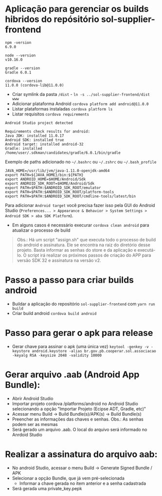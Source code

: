 # Aplicação para gerenciar os builds hibridos do repósitório sol-supplier-frontend

```
npm -version
6.9.0

node --version
v10.16.0

gradle --version
Gradle 6.0.1

cordova --version
11.0.0 (cordova-lib@11.0.0)

```

- Criar symlink da pasta `/dist` - `ln -s ../sol-supplier-frontend/dist www`
- Adicionar plataforma Android `cordova platform add android@11.0.0`
- Listar plataformas instaladas `cordova platform ls`
- Listar requisitos `cordova requirements`

```
Android Studio project detected

Requirements check results for android:
Java JDK: installed 11.0.17
Android SDK: installed true
Android target: installed android-32
Gradle: installed /home/user/.sdkman/candidates/gradle/6.0.1/bin/gradle
```

Exemplo de paths adicionado no `~/.bashrc` ou `~/.zshrc` ou ``~/.bash_profile``

```
JAVA_HOME=/usr/lib/jvm/java-1.11.0-openjdk-amd64
export PATH=${JAVA_HOME}/bin:${PATH}
export ANDROID_HOME=$HOME/Android/Sdk
export ANDROID_SDK_ROOT=$HOME/Android/Sdk
export PATH=$PATH:$ANDROID_SDK_ROOT/emulator
export PATH=$PATH:$ANDROID_SDK_ROOT/platform-tools
export PATH=$PATH:$ANDROID_SDK_ROOT/cmdline-tools/latest/bin
```

Para adicionar `Android target` você precisa fazer isso pela GUI do Android Studio (`Preferences... > Appearance & Behavior > System Settings > Android SDK > aba SDK Platform`).

- Em alguns casos é necessário execurar `cordova clean android` para atualizar o processo de build

> Obs.: Há um script "assign.sh" que executa todo o processo de build do android e assinatura. Ele se encontra na raiz do diretório desse projeto. Basta informar as senhas do store e da aplicação e executá-lo. O script irá realizar os próximos passos de criação do APP para versão SDK 32 e assinatura na versão v2.

# Passo a passo para criar builds android
- Buildar a aplicação do repositório `sol-supplier-frontend` com `yarn run build`
- Criar build android `cordova build android`


# Passo para gerar o apk para release

- Gerar chave para assinar o apk (uma única vez)
`keytool -genkey -v -keystore android.keystore -alias br.gov.pb.cooperar.sol.associacao -keyalg RSA -keysize 2048 -validity 10000`

# Gerar arquivo .aab (Android App Bundle):

- Abrir Android Studio
- Importar projeto cordova /platforms/android no Android Studio selecionando a opção "Importar Projeto (Ecipse ADT, Gradle, etc)"
- Acessar menu Build -> Build Bundle(s)/APK(s) -> Build Bundle(s)
- Preencher as informações das chaves e senhas. Obs.: As senhas podem ser as mesmas
- Será gerado um arquivo .aab. O local do arquivo será informado no Anrdoid Studio

# Realizar a assinatura do arquivo aab:
- No android Studio, acessar o menu Build ->  Generate Signed Bundle / APK
- Selecionar a opção Bundle, que já vem pré-selecionada
  - Informar a chave gerada no item anterior e a senha cadastrada
- Será gerada uma private_key.pepk


